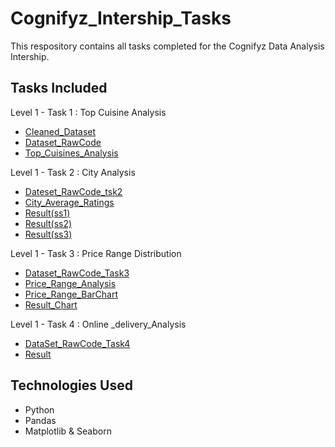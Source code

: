 # Cognifyz_Intership_Tasks
This respository contains all tasks completed for the Cognifyz Data Analysis Intership.
## Tasks Included
Level 1 - Task 1 : Top Cuisine Analysis
- <a href=https://github.com/Inzamulkhan/Cognifyz_Intership_Tasks/blob/main/Cleaned_Dataset.xls>Cleaned_Dataset</a>
- <a href=https://github.com/Inzamulkhan/Cognifyz_Intership_Tasks/blob/main/Top_Cuisines_Analysis%20_RawCode.ipynb>Dataset_RawCode</a>
- <a href=https://github.com/Inzamulkhan/Cognifyz_Intership_Tasks/blob/main/top_cuisines_analysis.csv>Top_Cuisines_Analysis</a>

Level 1 - Task 2 : City Analysis
- <a href=https://github.com/Inzamulkhan/Cognifyz_Intership_Tasks/blob/main/City_Analysis_Level1_Task2_RawCode.ipynb>Dateset_RawCode_tsk2</a>
- <a href=https://github.com/Inzamulkhan/Cognifyz_Intership_Tasks/blob/main/City_Average_Ratings_Lv1_Tsk2.csv>City_Average_Ratings</a>
- <a href=https://github.com/Inzamulkhan/Cognifyz_Intership_Tasks/blob/main/Result_Level1_Task2(ss1).png>Result(ss1)</a>
- <a href=https://github.com/Inzamulkhan/Cognifyz_Intership_Tasks/blob/main/Result_Level1_Task2(ss2).png>Result(ss2)</a>
- <a href=https://github.com/Inzamulkhan/Cognifyz_Intership_Tasks/blob/main/Result_level1_Task2(ss3).png>Result(ss3)</a>

Level 1 - Task 3 : Price Range Distribution
- <a href=https://github.com/Inzamulkhan/Cognifyz_Intership_Tasks/blob/main/Price_Range_Distribution_Lv1Task3_RawCode.ipynb>Dataset_RawCode_Task3</a>
- <a href=https://github.com/Inzamulkhan/Cognifyz_Intership_Tasks/blob/main/Price_Range_BarChart_Lv1_Task3.csv>Price_Range_Analysis</a>
- <a href=https://github.com/Inzamulkhan/Cognifyz_Intership_Tasks/blob/main/Price_Range_BarChart_lv1_Task3.pdf>Price_Range_BarChart</a>
- <a href=https://github.com/Inzamulkhan/Cognifyz_Intership_Tasks/blob/main/Result_lv1_Task3.png>Result_Chart</a>

Level 1 - Task 4 : Online _delivery_Analysis
- <a href=https://github.com/Inzamulkhan/Cognifyz_Intership_Tasks/blob/main/Online_delivery_analysis_Lv1Task4.ipynb>DataSet_RawCode_Task4</a>
- <a href=https://github.com/Inzamulkhan/Cognifyz_Intership_Tasks/blob/main/Online_Delivery_Analysis.csv>Result</a>




## Technologies Used 
- Python
- Pandas
- Matplotlib & Seaborn

